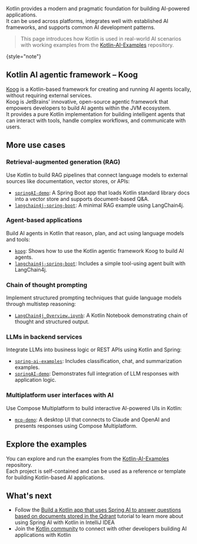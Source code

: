 [//]: # (title: Kotlin for AI-powered app development)

Kotlin provides a modern and pragmatic foundation for building AI-powered applications.  
It can be used across platforms, integrates well with established AI frameworks, and supports common AI development patterns.

> This page introduces how Kotlin is used in real-world AI scenarios with working examples from
> the [Kotlin-AI-Examples](https://github.com/Kotlin/Kotlin-AI-Examples) repository.
> 
{style="note"}

## Kotlin AI agentic framework – Koog

[Koog](https://github.com/JetBrains/koog) is a Kotlin-based framework for creating and running AI agents locally, without requiring external services.  
Koog is JetBrains' innovative, open-source agentic framework that empowers developers to build AI agents within the JVM ecosystem.  
It provides a pure Kotlin implementation for building intelligent agents that can interact with tools, handle complex workflows, and communicate with users.

## More use cases

### Retrieval-augmented generation (RAG)

Use Kotlin to build RAG pipelines that connect language models to external sources like documentation, vector stores, or APIs:

* [`springAI-demo`](https://github.com/Kotlin/Kotlin-AI-Examples/tree/master/projects/spring-ai/springAI-demo): A Spring Boot app that loads Kotlin standard library docs into a vector store and supports document-based Q&A.
* [`langchain4j-spring-boot`](https://github.com/Kotlin/Kotlin-AI-Examples/tree/master/projects/langchain4j/langchain4j-spring-boot): A minimal RAG example using LangChain4j.

### Agent-based applications

Build AI agents in Kotlin that reason, plan, and act using language models and tools:

* [`koog`](https://github.com/JetBrains/koog): Shows how to use the Kotlin agentic framework Koog to build AI agents.
* [`langchain4j-spring-boot`](https://github.com/Kotlin/Kotlin-AI-Examples/tree/master/projects/langchain4j/langchain4j-spring-boot): Includes a simple tool-using agent built with LangChain4j.

### Chain of thought prompting

Implement structured prompting techniques that guide language models through multistep reasoning:

* [`LangChain4j_Overview.ipynb`](https://github.com/Kotlin/Kotlin-AI-Examples/blob/master/notebooks/langchain4j/LangChain4j_Overview.ipynb): A Kotlin Notebook demonstrating chain of thought and structured output.

### LLMs in backend services

Integrate LLMs into business logic or REST APIs using Kotlin and Spring:

* [`spring-ai-examples`](https://github.com/Kotlin/Kotlin-AI-Examples/tree/master/projects/spring-ai/spring-ai-examples): Includes classification, chat, and summarization examples.
* [`springAI-demo`](https://github.com/Kotlin/Kotlin-AI-Examples/tree/master/projects/spring-ai/springAI-demo): Demonstrates full integration of LLM responses with application logic.

### Multiplatform user interfaces with AI

Use Compose Multiplatform to build interactive AI-powered UIs in Kotlin:

* [`mcp-demo`](https://github.com/Kotlin/Kotlin-AI-Examples/tree/master/projects/mcp/mcp-demo): A desktop UI that connects to Claude and OpenAI and presents responses using Compose Multiplatform.

## Explore the examples

You can explore and run the examples from the [Kotlin-AI-Examples](https://github.com/Kotlin/Kotlin-AI-Examples) repository.  
Each project is self-contained and can be used as a reference or template for building Kotlin-based AI applications.

## What's next

* Follow the [Build a Kotlin app that uses Spring AI to answer questions based on documents stored in the Qdrant](spring-ai-guide.md)
  tutorial to learn more about using Spring AI with Kotlin in IntelliJ IDEA
* Join the [Kotlin community](https://kotlinlang.org/community/) to connect with other developers building AI applications with Kotlin